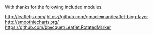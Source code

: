 With thanks for the following included modules:

  http://leafletjs.com/
  https://github.com/gmaclennan/leaflet-bing-layer
  http://smoothiecharts.org/
  https://github.com/bbecquet/Leaflet.RotatedMarker

